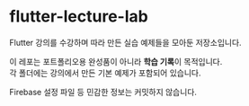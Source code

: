 # flutter-lecture-lab

Flutter 강의를 수강하며 따라 만든 실습 예제들을 모아둔 저장소입니다.

이 레포는 포트폴리오용 완성품이 아니라 **학습 기록**이 목적입니다.  
각 폴더에는 강의에서 만든 기본 예제가 포함되어 있습니다.

Firebase 설정 파일 등 민감한 정보는 커밋하지 않습니다.
